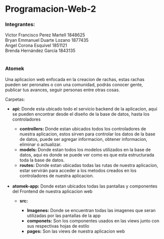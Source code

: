# Programacion-Web-2

<h3>Integrantes: <br></h3>
Victor Francisco Perez Martell 1848625 <br>
Bryan Emmanuel Duarte Lozano 1877435 <br>
Angel Corona Esquivel 1851121 <br>
Brenda Hernández García 1843135 <br><br>

<h3>Atomek <br></h3>
Una aplicacion web enfocada en la creacion de rachas, estas rachas pueden ser peronales o con una comunidad, podrás conocer gente, publicar tus avances,
seguir personas entre otras cosas. <br>

Carpetas: <br>
<ul>
   <li>
      <b>api:</b> 
      Donde esta ubicado todo el servicio backend de la aplicacion, aqui se pueden encontrar desde el diseño de la base de datos, hasta los controladores 
      <br>
   </li>
   <ul>
      <li>
         <b>controllers:</b> 
         Donde estan ubicados todos los controladores de nuestra aplicacion, estos sirven para controlar los datos de la base de datos, puede ser agregar
                       informacion, obtener informacion, eliminar o actualizar. 
         <br>
      </li>
      <li>
         <b>models:</b> 
         Donde estan todos los modelos utilizados en la base de datos, aqui es donde se puede ver como es que esta estructurada toda la base de datos. 
         <br>
      </li>
      <li>
         <b>routes:</b> 
         Donde estan ubicadas todas las rutas de nuestra aplicacion, estar servirán para acceder a los metodos creados en los controladores de nuestra aplicacion. 
         <br>
      </li>
   </ul>
   <br>
   <li>
      <b>atomek-app:</b> 
      Donde estan ubicados todas las pantallas y componentes del Frontend de nuestra aplicacion web <br>
   </li>
   <ul>
      <li>
         <b>src:</b> 
         <br>
      </li>
      <ul>
         <li>
            <b>Imagenes:</b> 
            Donde se encuentran todas las imagenes que seran utilizadas por las pantallas de la app<br>
         </li>
         <li>
            <b>componets:</b> 
            Son los componentes usados en las views junto con sus respectivas hojas de estilo<br>
         </li>
         <li>
            <b>pages:</b> 
            Son las views de nuestra aplicacion web<br>
         </li>
      </ul>
   </ul>
</ul>
